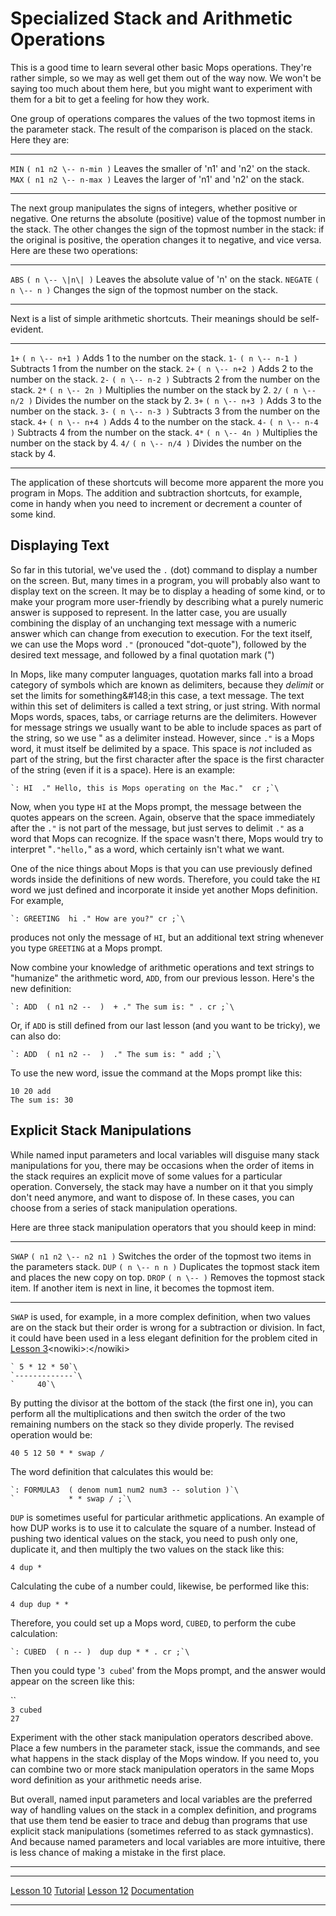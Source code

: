 Specialized Stack and Arithmetic Operations
===========================================

This is a good time to learn several other basic Mops operations.
They're rather simple, so we may as well get them out of the way now.
We won't be saying too much about them here, but you might want to
experiment with them for a bit to get a feeling for how they work.

One group of operations compares the values of the two topmost items in
the parameter stack. The result of the comparison is placed on the
stack. Here they are:

  ---------------------- -------------------------------------- ---------------------------------------------------------------------------
  `MIN`   `( n1 n2 \-- n-min )`   Leaves the smaller of 'n1' and 'n2' on the stack.
  `MAX`   `( n1 n2 \-- n-max )`   Leaves the larger of 'n1' and 'n2' on the stack.
  ---------------------- -------------------------------------- ---------------------------------------------------------------------------

The next group manipulates the signs of integers, whether positive or
negative. One returns the absolute (positive) value of the topmost
number in the stack. The other changes the sign of the topmost number in
the stack: if the original is positive, the operation changes it to
negative, and vice versa. Here are these two operations:

  ------------------------- ---------------------------------- ------------------------------------------------------------
  `ABS`      `( n \-- \|n\| )`   Leaves the absolute value of 'n' on the stack.
  `NEGATE`   `( n \-- n )`       Changes the sign of the topmost number on the stack.
  ------------------------- ---------------------------------- ------------------------------------------------------------

Next is a list of simple arithmetic shortcuts. Their meanings should be
self-evident.

  ---------------------- -------------------------------- -------------------------------------------
  `1+`    `( n \-- n+1 )`   Adds 1 to the number on the stack.
  `1-`    `( n \-- n-1 )`   Subtracts 1 from the number on the stack.
  `2+`    `( n \-- n+2 )`   Adds 2 to the number on the stack.
  `2-`    `( n \-- n-2 )`   Subtracts 2 from the number on the stack.
  `2*`   `( n \-- 2n )`    Multiplies the number on the stack by 2.
  `2/`    `( n \-- n/2 )`   Divides the number on the stack by 2.
  `3+`    `( n \-- n+3 )`   Adds 3 to the number on the stack.
  `3-`    `( n \-- n-3 )`   Subtracts 3 from the number on the stack.
  `4+`    `( n \-- n+4 )`   Adds 4 to the number on the stack.
  `4-`    `( n \-- n-4 )`   Subtracts 4 from the number on the stack.
  `4*`   `( n \-- 4n )`    Multiplies the number on the stack by 4.
  `4/`    `( n \-- n/4 )`   Divides the number on the stack by 4.
  ---------------------- -------------------------------- -------------------------------------------

The application of these shortcuts will become more apparent the more
you program in Mops. The addition and subtraction shortcuts, for
example, come in handy when you need to increment or decrement a counter
of some kind.

Displaying Text
---------------

So far in this tutorial, we've used the `.` (dot)
command to display a number on the screen. But, many times in a program,
you will probably also want to display text on the screen. It may be to
display a heading of some kind, or to make your program more
user-friendly by describing what a purely numeric answer is supposed to
represent. In the latter case, you are usually combining the display of
an unchanging text message with a numeric answer which can change from
execution to execution. For the text itself, we can use the Mops word
`."` (pronouced "dot-quote"), followed by the desired
text message, and followed by a final quotation mark (")

In Mops, like many computer languages, quotation marks fall into a broad
category of symbols which are known as delimiters, because they
*delimit* or set the limits for something&\#148;in this case, a text
message. The text within this set of delimiters is called a text string,
or just string. With normal Mops words, spaces, tabs, or carriage
returns are the delimiters. However for message strings we usually want
to be able to include spaces as part of the string, so we use " as a
delimiter instead. However, since `."` is a Mops word,
it must itself be delimited by a space. This space is *not* included as
part of the string, but the first character after the space is the first
character of the string (even if it is a space). Here is an example:

```mops
`: HI  ." Hello, this is Mops operating on the Mac."  cr ;`\
```

Now, when you type `HI` at the Mops prompt, the message
between the quotes appears on the screen. Again, observe that the space
immediately after the `."` is not part of the message,
but just serves to delimit `."` as a word that Mops can
recognize. If the space wasn't there, Mops would try to interpret
"`."hello,`" as a word, which certainly isn't what we
want.

One of the nice things about Mops is that you can use previously defined
words inside the definitions of new words. Therefore, you could take the
`HI` word we just defined and incorporate it inside yet
another Mops definition. For example,

```mops
`: GREETING  hi ." How are you?" cr ;`\
```

produces not only the message of `HI`, but an additional
text string whenever you type `GREETING` at a Mops
prompt.

Now combine your knowledge of arithmetic operations and text strings to
"humanize" the arithmetic word, `ADD`, from our
previous lesson. Here's the new definition:

```mops
`: ADD  ( n1 n2 --  )  + ." The sum is: " . cr ;`\
```

Or, if `ADD` is still defined from our last lesson (and
you want to be tricky), we can also do:

```mops
`: ADD  ( n1 n2 --  )  ." The sum is: " add ;`\
```

To use the new word, issue the command at the Mops prompt like this:

`10 20 add`\
`The sum is: 30 `

Explicit Stack Manipulations
----------------------------

While named input parameters and local variables will disguise many
stack manipulations for you, there may be occasions when the order of
items in the stack requires an explicit move of some values for a
particular operation. Conversely, the stack may have a number on it that
you simply don't need anymore, and want to dispose of. In these cases,
you can choose from a series of stack manipulation operations.

Here are three stack manipulation operators that you should keep in
mind:

  ----------------------- -------------------------------------- -----------------------------------------------------------------------------------------------
  `SWAP`   `( n1 n2 \-- n2 n1 )`   Switches the order of the topmost two items in the parameters stack.
  `DUP`    `( n \-- n n )`         Duplicates the topmost stack item and places the new copy on top.
  `DROP`   `( n \-- )`             Removes the topmost stack item. If another item is next in line, it becomes the topmost item.
  ----------------------- -------------------------------------- -----------------------------------------------------------------------------------------------

`SWAP` is used, for example, in a more complex
definition, when two values are on the stack but their order is wrong
for a subtraction or division. In fact, it could have been used in a
less elegant definition for the problem cited in [ Lesson
3](Lesson_3#Mastering_Postfix_Notation)\<nowiki\>:\</nowiki\>

```mops
` 5 * 12 * 50`\
`-------------`\
`     40`\
```

By putting the divisor at the bottom of the stack (the first one in),
you can perform all the multiplications and then switch the order of the
two remaining numbers on the stack so they divide properly. The revised
operation would be:

`40 5 12 50 * * swap /`

The word definition that calculates this would be:

```mops
`: FORMULA3  ( denom num1 num2 num3 -- solution )`\
`            * * swap / ;`\
```

`DUP` is sometimes useful for particular arithmetic
applications. An example of how DUP works is to use it to calculate the
square of a number. Instead of pushing two identical values on the
stack, you need to push only one, duplicate it, and then multiply the
two values on the stack like this:

`4 dup *`

Calculating the cube of a number could, likewise, be performed like
this:

`4 dup dup * *`

Therefore, you could set up a Mops word, `CUBED`, to
perform the cube calculation:

```mops
`: CUBED  ( n -- )  dup dup * * . cr ;`\
```

Then you could type '`3 cubed`' from the Mops prompt,
and the answer would appear on the screen like this:

``\
`3 cubed`\
`27`

Experiment with the other stack manipulation operators described above.
Place a few numbers in the parameter stack, issue the commands, and see
what happens in the stack display of the Mops window. If you need to,
you can combine two or more stack manipulation operators in the same
Mops word definition as your arithmetic needs arise.

But overall, named input parameters and local variables are the
preferred way of handling values on the stack in a complex definition,
and programs that use them tend be easier to trace and debug than
programs that use explicit stack manipulations (sometimes referred to as
stack gymnastics). And because named parameters and local variables are
more intuitive, there is less chance of making a mistake in the first
place.

------------------------------------------------------------------------

  ------------------------------------------- --------------------------------- -----------------------------------
  [Lesson 10](Lesson_10)           [Tutorial](Tutorial)   [Lesson 12](Lesson_12)
  [Documentation](Documentation)                                     
  ------------------------------------------- --------------------------------- -----------------------------------



